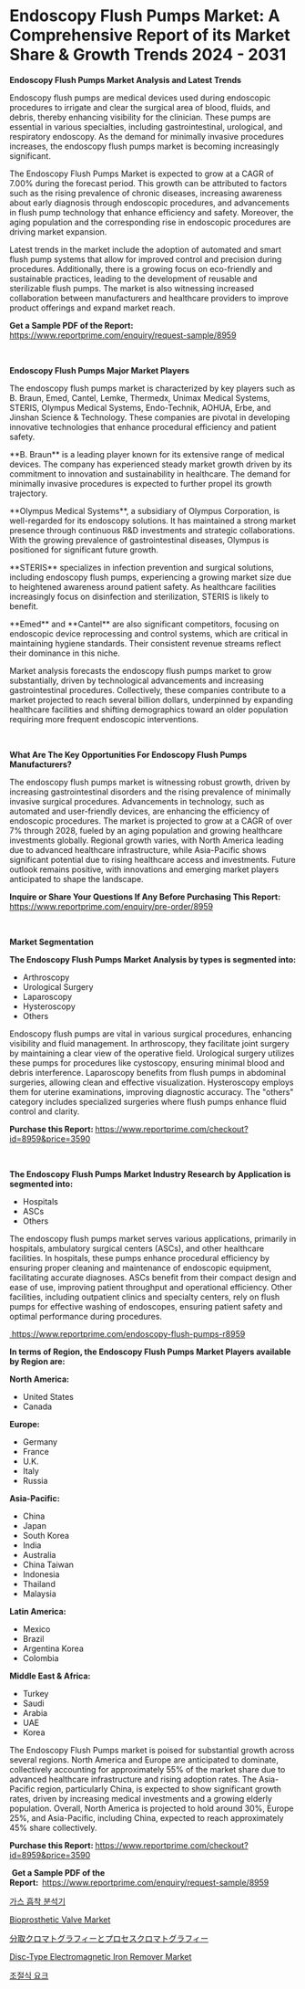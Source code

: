 <p><h1>Endoscopy Flush Pumps Market: A Comprehensive Report of its Market Share & Growth Trends 2024 - 2031</h1></p><p><strong>Endoscopy Flush Pumps Market Analysis and Latest Trends</strong></p>
<p><p>Endoscopy flush pumps are medical devices used during endoscopic procedures to irrigate and clear the surgical area of blood, fluids, and debris, thereby enhancing visibility for the clinician. These pumps are essential in various specialties, including gastrointestinal, urological, and respiratory endoscopy. As the demand for minimally invasive procedures increases, the endoscopy flush pumps market is becoming increasingly significant.</p><p>The Endoscopy Flush Pumps Market is expected to grow at a CAGR of 7.00% during the forecast period. This growth can be attributed to factors such as the rising prevalence of chronic diseases, increasing awareness about early diagnosis through endoscopic procedures, and advancements in flush pump technology that enhance efficiency and safety. Moreover, the aging population and the corresponding rise in endoscopic procedures are driving market expansion.</p><p>Latest trends in the market include the adoption of automated and smart flush pump systems that allow for improved control and precision during procedures. Additionally, there is a growing focus on eco-friendly and sustainable practices, leading to the development of reusable and sterilizable flush pumps. The market is also witnessing increased collaboration between manufacturers and healthcare providers to improve product offerings and expand market reach.</p></p>
<p><strong>Get a Sample PDF of the Report:&nbsp;</strong> <a href="https://www.reportprime.com/enquiry/request-sample/8959">https://www.reportprime.com/enquiry/request-sample/8959</a></p>
<p>&nbsp;</p>
<p><strong>Endoscopy Flush Pumps Major Market Players</strong></p>
<p><p>The endoscopy flush pumps market is characterized by key players such as B. Braun, Emed, Cantel, Lemke, Thermedx, Unimax Medical Systems, STERIS, Olympus Medical Systems, Endo-Technik, AOHUA, Erbe, and Jinshan Science & Technology. These companies are pivotal in developing innovative technologies that enhance procedural efficiency and patient safety.</p><p>**B. Braun** is a leading player known for its extensive range of medical devices. The company has experienced steady market growth driven by its commitment to innovation and sustainability in healthcare. The demand for minimally invasive procedures is expected to further propel its growth trajectory.</p><p>**Olympus Medical Systems**, a subsidiary of Olympus Corporation, is well-regarded for its endoscopy solutions. It has maintained a strong market presence through continuous R&D investments and strategic collaborations. With the growing prevalence of gastrointestinal diseases, Olympus is positioned for significant future growth.</p><p>**STERIS** specializes in infection prevention and surgical solutions, including endoscopy flush pumps, experiencing a growing market size due to heightened awareness around patient safety. As healthcare facilities increasingly focus on disinfection and sterilization, STERIS is likely to benefit.</p><p>**Emed** and **Cantel** are also significant competitors, focusing on endoscopic device reprocessing and control systems, which are critical in maintaining hygiene standards. Their consistent revenue streams reflect their dominance in this niche.</p><p>Market analysis forecasts the endoscopy flush pumps market to grow substantially, driven by technological advancements and increasing gastrointestinal procedures. Collectively, these companies contribute to a market projected to reach several billion dollars, underpinned by expanding healthcare facilities and shifting demographics toward an older population requiring more frequent endoscopic interventions.</p></p>
<p>&nbsp;</p>
<p><strong>What Are The Key Opportunities For Endoscopy Flush Pumps Manufacturers?</strong></p>
<p><p>The endoscopy flush pumps market is witnessing robust growth, driven by increasing gastrointestinal disorders and the rising prevalence of minimally invasive surgical procedures. Advancements in technology, such as automated and user-friendly devices, are enhancing the efficiency of endoscopic procedures. The market is projected to grow at a CAGR of over 7% through 2028, fueled by an aging population and growing healthcare investments globally. Regional growth varies, with North America leading due to advanced healthcare infrastructure, while Asia-Pacific shows significant potential due to rising healthcare access and investments. Future outlook remains positive, with innovations and emerging market players anticipated to shape the landscape.</p></p>
<p><strong>Inquire or Share Your Questions If Any Before Purchasing This Report:</strong> <a href="https://www.reportprime.com/enquiry/pre-order/8959">https://www.reportprime.com/enquiry/pre-order/8959</a></p>
<p>&nbsp;</p>
<p><strong>Market Segmentation</strong></p>
<p><strong>The Endoscopy Flush Pumps Market Analysis by types is segmented into:</strong></p>
<p><ul><li>Arthroscopy</li><li>Urological Surgery</li><li>Laparoscopy</li><li>Hysteroscopy</li><li>Others</li></ul></p>
<p><p>Endoscopy flush pumps are vital in various surgical procedures, enhancing visibility and fluid management. In arthroscopy, they facilitate joint surgery by maintaining a clear view of the operative field. Urological surgery utilizes these pumps for procedures like cystoscopy, ensuring minimal blood and debris interference. Laparoscopy benefits from flush pumps in abdominal surgeries, allowing clean and effective visualization. Hysteroscopy employs them for uterine examinations, improving diagnostic accuracy. The "others" category includes specialized surgeries where flush pumps enhance fluid control and clarity.</p></p>
<p><strong>Purchase this Report:&nbsp;</strong><a href="https://www.reportprime.com/checkout?id=8959&price=3590">https://www.reportprime.com/checkout?id=8959&price=3590</a></p>
<p>&nbsp;</p>
<p><strong>The Endoscopy Flush Pumps Market Industry Research by Application is segmented into:</strong></p>
<p><ul><li>Hospitals</li><li>ASCs</li><li>Others</li></ul></p>
<p><p>The endoscopy flush pumps market serves various applications, primarily in hospitals, ambulatory surgical centers (ASCs), and other healthcare facilities. In hospitals, these pumps enhance procedural efficiency by ensuring proper cleaning and maintenance of endoscopic equipment, facilitating accurate diagnoses. ASCs benefit from their compact design and ease of use, improving patient throughput and operational efficiency. Other facilities, including outpatient clinics and specialty centers, rely on flush pumps for effective washing of endoscopes, ensuring patient safety and optimal performance during procedures.</p></p>
<p><a href="https://www.reportprime.com/endoscopy-flush-pumps-r8959">&nbsp;https://www.reportprime.com/endoscopy-flush-pumps-r8959</a></p>
<p><strong>In terms of Region, the Endoscopy Flush Pumps Market Players available by Region are:</strong></p>
<p>
    <p> <strong> North America: </strong>
        <ul>
            <li>United States</li>
            <li>Canada</li>
        </ul>
        </p> 
    <p> <strong> Europe: </strong>
        <ul>
            <li>Germany</li>
            <li>France</li>
            <li>U.K.</li>
            <li>Italy</li>
            <li>Russia</li>
        </ul>
        </p> 
    <p> <strong> Asia-Pacific: </strong>
        <ul>
            <li>China</li>
            <li>Japan</li>
            <li>South Korea</li>
            <li>India</li>
            <li>Australia</li>
            <li>China Taiwan</li>
            <li>Indonesia</li>
            <li>Thailand</li>
            <li>Malaysia</li>
        </ul>
        </p> 
    <p> <strong> Latin America: </strong>
        <ul>
            <li>Mexico</li>
            <li>Brazil</li>
            <li>Argentina Korea</li>
            <li>Colombia</li>
        </ul>
        </p> 
    <p> <strong> Middle East & Africa: </strong>
        <ul>
            <li>Turkey</li>
            <li>Saudi</li>
            <li>Arabia</li>
            <li>UAE</li>
            <li>Korea</li>
        </ul>
    </p>
    </p>
<p><p>The Endoscopy Flush Pumps market is poised for substantial growth across several regions. North America and Europe are anticipated to dominate, collectively accounting for approximately 55% of the market share due to advanced healthcare infrastructure and rising adoption rates. The Asia-Pacific region, particularly China, is expected to show significant growth rates, driven by increasing medical investments and a growing elderly population. Overall, North America is projected to hold around 30%, Europe 25%, and Asia-Pacific, including China, expected to reach approximately 45% share collectively.</p></p>
<p><strong>Purchase this Report: </strong><a href="https://www.reportprime.com/checkout?id=8959&price=3590">https://www.reportprime.com/checkout?id=8959&price=3590</a></p>
<p>&nbsp;<strong>Get a Sample PDF of the Report:&nbsp;&nbsp;</strong><a href="https://www.reportprime.com/enquiry/request-sample/8959">https://www.reportprime.com/enquiry/request-sample/8959</a></p>
<p><strong></strong></p>
<p><p><a href="https://medium.com/@jordymiller25/%EA%B0%80%EC%8A%A4-%ED%9D%A1%EC%B0%A9-%EB%B6%84%EC%84%9D%EA%B8%B0-%EC%8B%9C%EC%9E%A5-%EC%8B%9C%EC%9E%A5-%EC%84%B8%EB%B6%84%ED%99%94-%EC%A7%80%EB%A6%AC%EC%A0%81-%EC%A7%80%EC%97%AD-%EB%B0%8F-2031%EB%85%84%EA%B9%8C%EC%A7%80%EC%9D%98-%EC%8B%9C%EC%9E%A5-%EC%A0%84%EB%A7%9D-c065a2e4a1f8">가스 흡착 분석기</a></p><p><a href="https://github.com/NorbertYates/Market-Research-Report-List-6/blob/main/bioprosthetic-valve-market.md">Bioprosthetic Valve Market</a></p><p><a href="https://medium.com/@eunawiegad2023/%E6%9C%AA%E6%9D%A5%E3%82%92%E8%A6%8B%E6%8D%AE%E3%81%88%E3%81%A6-%E3%82%B0%E3%83%AD%E3%83%BC%E3%83%90%E3%83%AB%E3%81%AA%E6%BA%96%E5%82%99%E3%81%8A%E3%82%88%E3%81%B3%E3%83%97%E3%83%AD%E3%82%BB%E3%82%B9%E3%82%AF%E3%83%AD%E3%83%9E%E3%83%88%E3%82%B0%E3%83%A9%E3%83%95%E3%82%A3%E3%83%BC%E5%B8%82%E5%A0%B4%E3%81%AE%E5%8C%85%E6%8B%AC%E7%9A%84%E5%88%86%E6%9E%90-2024%E5%B9%B4-2031%E5%B9%B4-fe76b14849ef">分取クロマトグラフィーとプロセスクロマトグラフィー</a></p><p><a href="https://issuu.com/reportprime-2/docs/disc-type-electromagnetic-iron-remo_c83fba4ce0b0f9">Disc-Type Electromagnetic Iron Remover Market</a></p><p><a href="https://medium.com/@czbtzkwc9/2024%EB%85%84%EB%B6%80%ED%84%B0-2031%EB%85%84%EA%B9%8C%EC%A7%80%EC%9D%98-%ED%8A%B8%EB%A0%8C%EB%93%9C%EC%97%90%EC%84%9C-%EC%A0%84%EB%9E%B5%EA%B9%8C%EC%A7%80-%EA%B8%80%EB%A1%9C%EB%B2%8C-%EC%A1%B0%EC%A0%95-%EA%B0%80%EB%8A%A5%ED%95%9C-%EC%9A%94%ED%81%AC-%EC%8B%9C%EC%9E%A5-%ED%83%90%EC%83%89-02b645d2387c">조절식 요크</a></p></p>